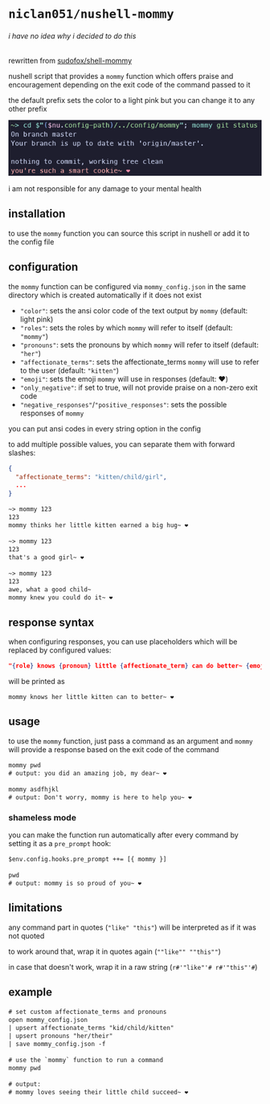 # `niclan051/nushell-mommy`
###### i have no idea why i decided to do this

rewritten from [sudofox/shell-mommy](https://github.com/sudofox/shell-mommy)

nushell script that provides a `mommy` function which offers praise and encouragement depending on the exit code of the command passed to it

the default prefix sets the color to a light pink but you can change it to any other prefix

<img src="example.png" alt="Example">

i am not responsible for any damage to your mental health

## installation

to use the `mommy` function you can source this script in nushell or add it to the config file

## configuration

the `mommy` function can be configured via `mommy_config.json` in the same directory which is created automatically if it does not exist

- `"color"`: sets the ansi color code of the text output by `mommy` (default: light pink)
- `"roles"`: sets the roles by which `mommy` will refer to itself (default: `"mommy"`)
- `"pronouns"`: sets the pronouns by which `mommy` will refer to itself (default: `"her"`)
- `"affectionate_terms"`: sets the affectionate_terms `mommy` will use to refer to the user (default: `"kitten"`)
- `"emoji"`: sets the emoji `mommy` will use in responses (default: ❤️)
- `"only_negative"`: if set to true, will not provide praise on a non-zero exit code
- `"negative_responses"`/`"positive_responses"`: sets the possible responses of `mommy`

you can put ansi codes in every string option in the config

to add multiple possible values, you can separate them with forward slashes:
```json
{
  "affectionate_terms": "kitten/child/girl",
  ...
}
```
```nu
~> mommy 123
123
mommy thinks her little kitten earned a big hug~ ❤️

~> mommy 123
123
that's a good girl~ ❤️

~> mommy 123
123
awe, what a good child~
mommy knew you could do it~ ❤️
```

## response syntax

when configuring responses, you can use placeholders which will be replaced by configured values:

```json
"{role} knows {pronoun} little {affectionate_term} can do better~ {emoji}"
```
will be printed as
```nu
mommy knows her little kitten can to better~ ❤️
```

## usage

to use the `mommy` function, just pass a command as an argument and `mommy` will provide a response based on the exit code of the command

```nu
mommy pwd
# output: you did an amazing job, my dear~ ❤️

mommy asdfhjkl
# output: Don't worry, mommy is here to help you~ ❤️
```

### shameless mode

you can make the function run automatically after every command by setting it as a `pre_prompt` hook:

```nu
$env.config.hooks.pre_prompt ++= [{ mommy }]

pwd
# output: mommy is so proud of you~ ❤️
```

## limitations

any command part in quotes (`"like" "this"`) will be interpreted as if it was not quoted

to work around that, wrap it in quotes again (`""like"" ""this""`)

in case that doesn't work, wrap it in a raw string (`r#'"like"'# r#'"this"'#`)

## example

```nu
# set custom affectionate_terms and pronouns
open mommy_config.json
| upsert affectionate_terms "kid/child/kitten"
| upsert pronouns "her/their"
| save mommy_config.json -f

# use the `mommy` function to run a command
mommy pwd

# output:
# mommy loves seeing their little child succeed~ ❤️
```